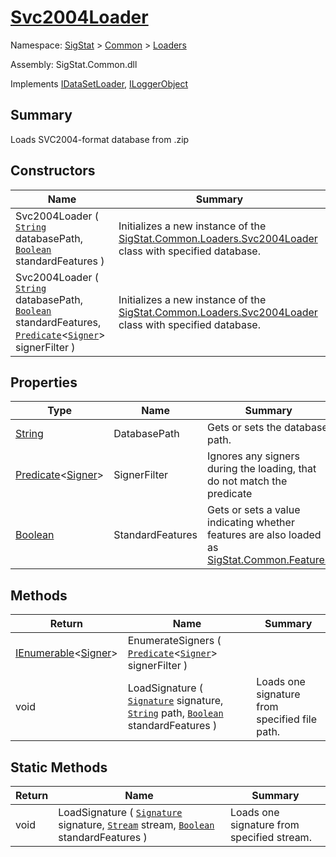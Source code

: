 # [Svc2004Loader](./Svc2004Loader.md)

Namespace: [SigStat]() > [Common](./../README.md) > [Loaders](./README.md)

Assembly: SigStat.Common.dll

Implements [IDataSetLoader](./IDataSetLoader.md), [ILoggerObject](./../ILoggerObject.md)

## Summary
Loads SVC2004-format database from .zip

## Constructors

| Name | Summary | 
| --- | --- | 
| Svc2004Loader ( [`String`](https://docs.microsoft.com/en-us/dotnet/api/System.String) databasePath, [`Boolean`](https://docs.microsoft.com/en-us/dotnet/api/System.Boolean) standardFeatures ) | Initializes a new instance of the [SigStat.Common.Loaders.Svc2004Loader](./SigStat/Common/Loaders/Svc2004Loader.md) class with specified database. | 
| Svc2004Loader ( [`String`](https://docs.microsoft.com/en-us/dotnet/api/System.String) databasePath, [`Boolean`](https://docs.microsoft.com/en-us/dotnet/api/System.Boolean) standardFeatures, [`Predicate`](https://docs.microsoft.com/en-us/dotnet/api/System.Predicate-1)\<[`Signer`](./../Signer.md)> signerFilter ) | Initializes a new instance of the [SigStat.Common.Loaders.Svc2004Loader](./SigStat/Common/Loaders/Svc2004Loader.md) class with specified database. | 


## Properties

| Type | Name | Summary | 
| --- | --- | --- | 
| [String](https://docs.microsoft.com/en-us/dotnet/api/System.String) | DatabasePath | Gets or sets the database path. | 
| [Predicate](https://docs.microsoft.com/en-us/dotnet/api/System.Predicate-1)\<[Signer](./../Signer.md)> | SignerFilter | Ignores any signers during the loading, that do not match the predicate | 
| [Boolean](https://docs.microsoft.com/en-us/dotnet/api/System.Boolean) | StandardFeatures | Gets or sets a value indicating whether features are also loaded as [SigStat.Common.Features](./SigStat/Common/Features.md) | 


## Methods

| Return | Name | Summary | 
| --- | --- | --- | 
| [IEnumerable](https://docs.microsoft.com/en-us/dotnet/api/System.Collections.Generic.IEnumerable-1)\<[Signer](./../Signer.md)> | EnumerateSigners ( [`Predicate`](https://docs.microsoft.com/en-us/dotnet/api/System.Predicate-1)\<[`Signer`](./../Signer.md)> signerFilter ) |  | 
| void | LoadSignature ( [`Signature`](./../Signature.md) signature, [`String`](https://docs.microsoft.com/en-us/dotnet/api/System.String) path, [`Boolean`](https://docs.microsoft.com/en-us/dotnet/api/System.Boolean) standardFeatures ) | Loads one signature from specified file path. | 


## Static Methods

| Return | Name | Summary | 
| --- | --- | --- | 
| void | LoadSignature ( [`Signature`](./../Signature.md) signature, [`Stream`](https://docs.microsoft.com/en-us/dotnet/api/System.IO.Stream) stream, [`Boolean`](https://docs.microsoft.com/en-us/dotnet/api/System.Boolean) standardFeatures ) | Loads one signature from specified stream. | 


